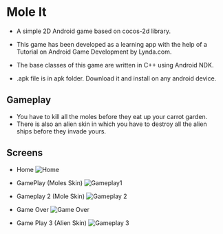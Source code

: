 # Mole It


* A simple 2D Android game based on cocos-2d library. 
* This game has been developed as a learning app with the help of a Tutorial on Android Game Development by Lynda.com. 
* The base classes of this game are written in C++ using Android NDK.

* .apk file is in apk folder. Download it and install on any android device.

## Gameplay 
* You have to kill all the moles before they eat up your carrot garden.
* There is also an alien skin in which you have to destroy all the alien ships before they invade yours.


## Screens

* Home
![Home][screen1]

* GamePlay (Moles Skin)
![Gameplay1][screen2]

* Gameplay 2 (Mole Skin)
![Gameplay 2][screen3]

* Game Over
![Game Over][screen4]

* Game Play 3 (Alien Skin)
![Gameplay 3][screen5]


[screen1]: https://github.com/rohitkrai03/moleit/blob/master/screens/screen1.jpg
[screen2]: https://github.com/rohitkrai03/moleit/blob/master/screens/screen2.jpg
[screen3]: https://github.com/rohitkrai03/moleit/blob/master/screens/screen3.jpg
[screen4]: https://github.com/rohitkrai03/moleit/blob/master/screens/screen4.jpg
[screen5]: https://github.com/rohitkrai03/moleit/blob/master/screens/screen5.jpg
